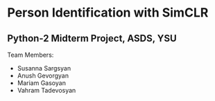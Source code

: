 # Person Identification with SimCLR

## Python-2 Midterm Project, ASDS, YSU

Team Members:
- Susanna Sargsyan
- Anush Gevorgyan
- Mariam Gasoyan
- Vahram Tadevosyan

